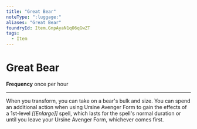 ```yaml
---
title: "Great Bear"
noteType: ":luggage:"
aliases: "Great Bear"
foundryId: Item.GnpAyaN1qO6qGwZT
tags:
  - Item
---
```


# Great Bear

**Frequency** once per hour

* * *

When you transform, you can take on a bear's bulk and size. You can spend an additional action when using Ursine Avenger Form to gain the effects of a 1st-level _[[Enlarge]]_ spell, which lasts for the spell's normal duration or until you leave your Ursine Avenger Form, whichever comes first.
